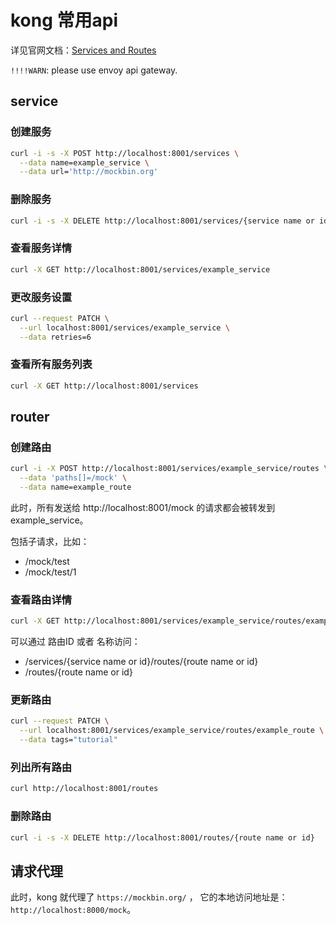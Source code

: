# kong 常用api

详见官网文档：[Services and Routes](https://docs.konghq.com/gateway/latest/get-started/services-and-routes/)

`!!!!WARN`: please use envoy api gateway.

## service

### 创建服务

```bash
curl -i -s -X POST http://localhost:8001/services \
  --data name=example_service \
  --data url='http://mockbin.org'
```

### 删除服务

```bash
curl -i -s -X DELETE http://localhost:8001/services/{service name or id}
```

### 查看服务详情

```bash
curl -X GET http://localhost:8001/services/example_service
```

### 更改服务设置

```bash
curl --request PATCH \
  --url localhost:8001/services/example_service \
  --data retries=6
```

### 查看所有服务列表

```bash
curl -X GET http://localhost:8001/services
```

## router

### 创建路由

```bash
curl -i -X POST http://localhost:8001/services/example_service/routes \
  --data 'paths[]=/mock' \
  --data name=example_route
```

此时，所有发送给 http://localhost:8001/mock 的请求都会被转发到example_service。

包括子请求，比如：

- /mock/test
- /mock/test/1

### 查看路由详情

```bash
curl -X GET http://localhost:8001/services/example_service/routes/example_route
```

可以通过 路由ID 或者 名称访问：

- /services/{service name or id}/routes/{route name or id}
- /routes/{route name or id}

### 更新路由

```bash
curl --request PATCH \
  --url localhost:8001/services/example_service/routes/example_route \
  --data tags="tutorial"
```

### 列出所有路由

```bash
curl http://localhost:8001/routes
```

### 删除路由

```bash
curl -i -s -X DELETE http://localhost:8001/routes/{route name or id}
```

## 请求代理

此时，kong 就代理了 `https://mockbin.org/` ， 它的本地访问地址是：`http://localhost:8000/mock`。
